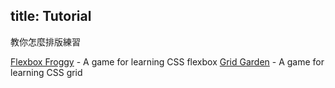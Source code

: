 title: Tutorial
---

教你怎麼排版練習  

[Flexbox Froggy](http://flexboxfroggy.com/#zh-tw) - A game for learning CSS flexbox
[Grid Garden](http://cssgridgarden.com/#zh-tw) - A game for learning CSS grid